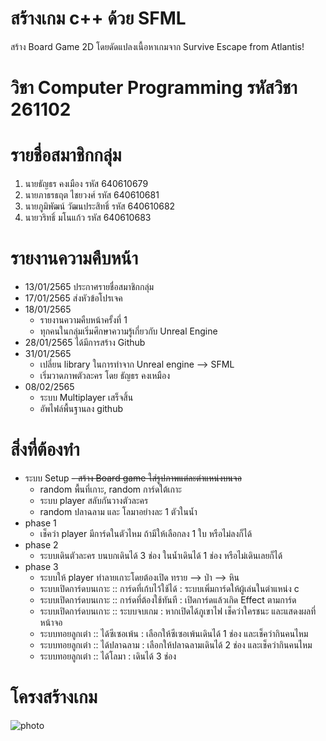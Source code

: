 # สร้างเกม c++ ด้วย SFML
สร้าง Board Game 2D โดยดัดแปลงเนื้อหาเกมจาก Survive Escape from Atlantis!
# วิชา Computer Programming รหัสวิชา 261102
# รายชื่อสมาชิกกลุ่ม
1. นายธัญธร คงเมือง รหัส 640610679
2. นายภาธรธฤต ไชยวงศ์ รหัส 640610681
3. นายภูมิพัฒน์  วัฒนประสิทธิ์ รหัส 640610682
4. นายวริทธิ์ มโนแก้ว รหัส 640610683
# รายงานความคืบหน้า
 * 13/01/2565
    ประกาศรายชื่อสมาชิกกลุ่ม
 * 17/01/2565
    ส่งหัวข้อโปรเจค
 * 18/01/2565
    - รายงานความคืบหน้าครั้งที่ 1
    - ทุกคนในกลุ่มเริ่มศึกษาความรู้เกี่ยวกับ Unreal Engine
 * 28/01/2565
    ได้มีการสร้าง Github
 * 31/01/2565
    - เปลี่ยน library ในการทำจาก Unreal engine --> SFML
    - เริ่มวาดภาพตัวละคร โดย ธัญธร คงเหมือง
 * 08/02/2565
    - ระบบ Multiplayer เสร็จสิ้น
    - อัพไฟล์พื้นฐานลง github
# สิ่งที่ต้องทำ
 * ระบบ Setup
    <s>- สร้าง Board game ใส่รูปภาพแต่ละตำแหน่งบนจอ</s>
    - random พื้นที่เกาะ, random การ์ดใต้เกาะ
    - ระบบ player สลับกันวางตัวละคร
    - random ปลาฉลาม และ โลมาอย่างละ 1 ตัวในน้ำ
 * phase 1
    - เช็คว่า player มีการ์ดในตัวไหม ถ้ามีให้เลือกลง 1 ใบ หรือไม่ลงก็ได้
 * phase 2
    - ระบบเดินตัวละคร บนบกเดินได้ 3 ช่อง ในน้ำเดินได้ 1 ช่อง หรือไม่เดินเลยก็ได้
 * phase 3
    - ระบบให้ player ทำลายเกาะโดยต้องเปิด ทราย --> ป่า --> หิน
    - ระบบเปิดการ์ดบนเกาะ :: การ์ดที่เก้บไว้ใช้ได้ : ระบบเพิ่มการ์ดให้ผู้เล่นในตำแหน่ง c
    - ระบบเปิดการ์ดบนเกาะ :: การ์ดที่ต้องใช้ทันที : เปิดการ์ดแล้วเกิด Effect ตามการ์ด
    - ระบบเปิดการ์ดบนเกาะ :: ระบบจบเกม : หากเปิดได้ภูเขาไฟ เช็คว่าใครชนะ และแสดงผลที่หน้าจอ
    - ระบบทอยลูกเต๋า :: ได้ซีเซอเพ้น : เลือกให้ซีเซอเพ้นเดินได้ 1 ช่อง และเช็คว่ากินคนไหม
    - ระบบทอยลูกเต๋า :: ได้ปลาฉลาม : เลือกให้ปลาฉลามเดินได้ 2 ช่อง และเช็คว่ากินคนไหม
    - ระบบทอยลูกเต๋า :: ได้โลมา : เดินได้ 3 ช่อง
# โครงสร้างเกม
![photo](https://user-images.githubusercontent.com/95070986/153024725-a0db9e33-bb6c-4f07-b56b-bec34694a585.png)


